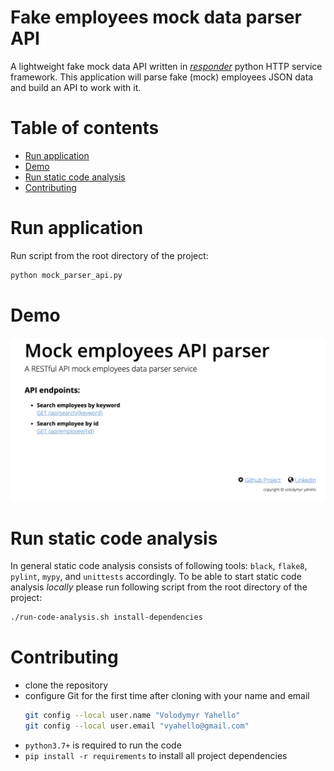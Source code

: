 # Fake employees mock data parser API
A lightweight fake mock data API written in [_responder_](http://python-responder.org/en/latest/) python HTTP service framework. 
This application will parse fake (mock) employees JSON data and build an API to work with it.

# Table of contents
- [Run application](#run-application)
- [Demo](#demo)
- [Run static code analysis](#run-static-code-analysis)
- [Contributing](#contributing)

# Run application
Run script from the root directory of the project:
```bash
python mock_parser_api.py
```

# Demo
![Screenshot](static/mock.png)

# Run static code analysis
In general static code analysis consists of following tools: `black`, `flake8`, `pylint`, `mypy`, and `unittests` accordingly.
To be able to start static code analysis _locally_ please run following script from the root directory of the project:
```bash
./run-code-analysis.sh install-dependencies
```

# Contributing
- clone the repository
- configure Git for the first time after cloning with your name and email
  ```bash
  git config --local user.name "Volodymyr Yahello"
  git config --local user.email "vyahello@gmail.com"
  ```
- `python3.7+` is required to run the code
- `pip install -r requirements` to install all project dependencies
